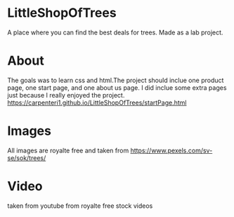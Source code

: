 # LittleShopOfTrees
A place where you can find the best deals for trees. Made as a lab project.

# About
The goals was to learn css and html.The project should inclue one product page,
one start page, and one about us page. I did inclue some extra pages just because I really
enjoyed the project. https://carpenteri1.github.io/LittleShopOfTrees/startPage.html

# Images
All images are royalte free and taken from https://www.pexels.com/sv-se/sok/trees/

# Video
taken from youtube from royalte free stock videos
